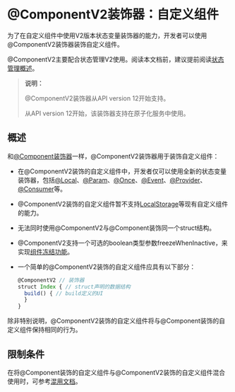 # \@ComponentV2装饰器：自定义组件

为了在自定义组件中使用V2版本状态变量装饰器的能力，开发者可以使用\@ComponentV2装饰器装饰自定义组件。

\@ComponentV2主要配合状态管理V2使用。阅读本文档前，建议提前阅读[状态管理概述](./arkts-state-management-overview.md)。

>**说明：**
>
> \@ComponentV2装饰器从API version 12开始支持。
>
> 从API version 12开始，该装饰器支持在原子化服务中使用。


## 概述

和[\@Component装饰器](arkts-create-custom-components.md#component)一样，\@ComponentV2装饰器用于装饰自定义组件：

- 在\@ComponentV2装饰的自定义组件中，开发者仅可以使用全新的状态变量装饰器，包括[\@Local](arkts-new-local.md)、[\@Param](arkts-new-param.md)、[\@Once](arkts-new-once.md)、[\@Event](arkts-new-event.md)、[\@Provider](arkts-new-Provider-and-Consumer.md)、[\@Consumer](arkts-new-Provider-and-Consumer.md)等。
- \@ComponentV2装饰的自定义组件暂不支持[LocalStorage](arkts-localstorage.md)等现有自定义组件的能力。
- 无法同时使用\@ComponentV2与\@Component装饰同一个struct结构。
- \@ComponentV2支持一个可选的boolean类型参数freezeWhenInactive，来实现[组件冻结功能](arkts-custom-components-freezeV2.md)。

- 一个简单的\@ComponentV2装饰的自定义组件应具有以下部分：

    ```ts
    @ComponentV2 // 装饰器
    struct Index { // struct声明的数据结构
      build() { // build定义的UI
      }
    }
    ```

除非特别说明，\@ComponentV2装饰的自定义组件将与\@Component装饰的自定义组件保持相同的行为。

## 限制条件

在将\@Component装饰的自定义组件与\@ComponentV2装饰的自定义组件混合使用时，可参考[混用文档](./arkts-custom-component-mixed-scenarios.md)。
